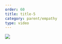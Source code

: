 ```yaml
---
order: 60
title: title-5
category: parent/empathy
type: video
---
```


[![](../../static/images/creativity-with-children-one-cover.webp)](../../static/videos/creativity-with-children-one.mp4)